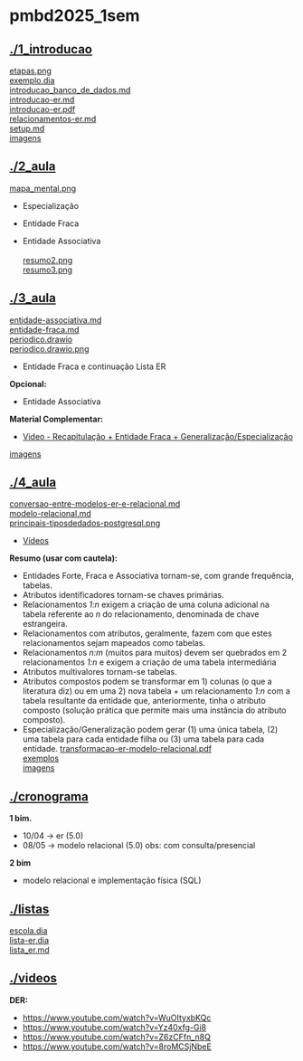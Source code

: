 # pmbd2025_1sem <br>
## [./1_introducao](https://github.com/IgorAvilaPereira/pmbd2025_1sem/tree/main/./1_introducao) <br>
[etapas.png](https://github.com/IgorAvilaPereira/pmbd2025_1sem/blob/main/./1_introducao/etapas.png) <br>
[exemplo.dia](https://github.com/IgorAvilaPereira/pmbd2025_1sem/blob/main/./1_introducao/exemplo.dia) <br>
[introducao_banco_de_dados.md](https://github.com/IgorAvilaPereira/pmbd2025_1sem/blob/main/./1_introducao/introducao_banco_de_dados.md) <br>
[introducao-er.md](https://github.com/IgorAvilaPereira/pmbd2025_1sem/blob/main/./1_introducao/introducao-er.md) <br>
[introducao-er.pdf](https://github.com/IgorAvilaPereira/pmbd2025_1sem/blob/main/./1_introducao/introducao-er.pdf) <br>
[relacionamentos-er.md](https://github.com/IgorAvilaPereira/pmbd2025_1sem/blob/main/./1_introducao/relacionamentos-er.md) <br>
[setup.md](https://github.com/IgorAvilaPereira/pmbd2025_1sem/blob/main/./1_introducao/setup.md) <br>
[imagens](https://github.com/IgorAvilaPereira/pmbd2025_1sem/blob/main/./1_introducao/imagens) <br>
## [./2_aula](https://github.com/IgorAvilaPereira/pmbd2025_1sem/tree/main/./2_aula) <br>
[mapa_mental.png](https://github.com/IgorAvilaPereira/pmbd2025_1sem/blob/main/./2_aula/mapa_mental.png) <br>

* Especialização

* Entidade Fraca

* Entidade Associativa <br><br>
[resumo2.png](https://github.com/IgorAvilaPereira/pmbd2025_1sem/blob/main/./2_aula/resumo2.png) <br>
[resumo3.png](https://github.com/IgorAvilaPereira/pmbd2025_1sem/blob/main/./2_aula/resumo3.png) <br>
## [./3_aula](https://github.com/IgorAvilaPereira/pmbd2025_1sem/tree/main/./3_aula) <br>
[entidade-associativa.md](https://github.com/IgorAvilaPereira/pmbd2025_1sem/blob/main/./3_aula/entidade-associativa.md) <br>
[entidade-fraca.md](https://github.com/IgorAvilaPereira/pmbd2025_1sem/blob/main/./3_aula/entidade-fraca.md) <br>
[periodico.drawio](https://github.com/IgorAvilaPereira/pmbd2025_1sem/blob/main/./3_aula/periodico.drawio) <br>
[periodico.drawio.png](https://github.com/IgorAvilaPereira/pmbd2025_1sem/blob/main/./3_aula/periodico.drawio.png) <br>
* Entidade Fraca e continuação Lista ER

**Opcional:**

* Entidade Associativa


**Material Complementar:**

* [Video - Recapitulação + Entidade Fraca + Generalização/Especialização](https://www.youtube.com/watch?v=WuOItyxbKQc)



[imagens](https://github.com/IgorAvilaPereira/pmbd2025_1sem/blob/main/./3_aula/imagens) <br>
## [./4_aula](https://github.com/IgorAvilaPereira/pmbd2025_1sem/tree/main/./4_aula) <br>
[conversao-entre-modelos-er-e-relacional.md](https://github.com/IgorAvilaPereira/pmbd2025_1sem/blob/main/./4_aula/conversao-entre-modelos-er-e-relacional.md) <br>
[modelo-relacional.md](https://github.com/IgorAvilaPereira/pmbd2025_1sem/blob/main/./4_aula/modelo-relacional.md) <br>
[principais-tiposdedados-postgresql.png](https://github.com/IgorAvilaPereira/pmbd2025_1sem/blob/main/./4_aula/principais-tiposdedados-postgresql.png) <br>
<!--
Modelagem Lógica (Modelo Relacional)

[Modelagem Conceitual (ER) + Modelagem Lógica (Modelo Relacional Incompleto) da Universidade](https://github.com/IgorAvilaPereira/pmbd2024_2sem/blob/main/universidade.dia)

[Implementação Física Incompleta - Universidade (script.sql)](https://github.com/IgorAvilaPereira/pmbd2024_2sem/blob/main/sql.sql)

[Lista 1](https://github.com/IgorAvilaPereira/pmbd2024_2sem/wiki/Listas#lista-er)

**Conversão - ER para Modelo Relacional**

* [Slides](https://github.com/IgorAvilaPereira/pmbd2024_2sem/raw/main/transformacao-er-modelo-relacional.pdf)

* [Principais Tipos de Dados - PostgreSQL](https://github.com/IgorAvilaPereira/pmbd2024_2sem/blob/main/principais-tiposdedados-postgresql.png)

-->

* [Vídeos](https://youtube.com/playlist?list=PLvT8P1q6jMWdCXVwsdO3UAPAn743vHccK)

<!--[Dicionário de Dados](https://github.com/IgorAvilaPereira/pmbd2023_1sem/blob/main/10dicionario-de-dados.md)-->

<!--
**Leitura Complementar:**

* [Introdução a Modelagem Lógica - Modelo Relacional](modelo-relacional.md)

* [Conversão - DER para Modelo Relacional (_em texto_)](https://github.com/IgorAvilaPereira/pmbd2024_2sem/blob/main/8conversao-entre-modelos-er-e-relacional.md)

-->

<!--
[Conversão - DER para Modelo Relacional (Herança)](https://github.com/IgorAvilaPereira/pmbd2023_1sem/blob/main/9conversao-entre-modelos-er-e-relacional-heranca.md)
-->

**Resumo (usar com cautela):**

* Entidades Forte, Fraca e Associativa tornam-se, com grande frequência, tabelas.
* Atributos identificadores tornam-se chaves primárias.
* Relacionamentos _1:n_ exigem a criação de uma coluna adicional na tabela referente ao _n_ do relacionamento, denominada de chave estrangeira.
* Relacionamentos com atributos, geralmente, fazem com que estes relacionamentos sejam mapeados como tabelas.
* Relacionamentos _n:m_ (muitos para muitos) devem ser quebrados em 2 relacionamentos _1:n_ e exigem a criação de uma tabela intermediária 
* Atributos multivalores tornam-se tabelas.
* Atributos compostos podem se transformar em 1) colunas (o que a literatura diz) ou em uma 2) nova tabela + um relacionamento _1:n_ com a tabela resultante da entidade que, anteriormente, tinha o atributo composto (solução prática que permite mais uma instância do atributo composto).
* Especialização/Generalização podem gerar (1) uma única tabela, (2) uma tabela para cada entidade filha ou (3) uma tabela para cada entidade.
[transformacao-er-modelo-relacional.pdf](https://github.com/IgorAvilaPereira/pmbd2025_1sem/blob/main/./4_aula/transformacao-er-modelo-relacional.pdf) <br>
[exemplos](https://github.com/IgorAvilaPereira/pmbd2025_1sem/blob/main/./4_aula/exemplos) <br>
[imagens](https://github.com/IgorAvilaPereira/pmbd2025_1sem/blob/main/./4_aula/imagens) <br>
## [./cronograma](https://github.com/IgorAvilaPereira/pmbd2025_1sem/tree/main/./cronograma) <br>

**1 bim.**
* 10/04 -> er (5.0)
* 08/05 -> modelo relacional (5.0)
 obs: com consulta/presencial

**2 bim**
* modelo relacional e implementação física (SQL)


## [./listas](https://github.com/IgorAvilaPereira/pmbd2025_1sem/tree/main/./listas) <br>
[escola.dia](https://github.com/IgorAvilaPereira/pmbd2025_1sem/blob/main/./listas/escola.dia) <br>
[lista-er.dia](https://github.com/IgorAvilaPereira/pmbd2025_1sem/blob/main/./listas/lista-er.dia) <br>
[lista_er.md](https://github.com/IgorAvilaPereira/pmbd2025_1sem/blob/main/./listas/lista_er.md) <br>
## [./videos](https://github.com/IgorAvilaPereira/pmbd2025_1sem/tree/main/./videos) <br>
**DER:**

* https://www.youtube.com/watch?v=WuOItyxbKQc
* https://www.youtube.com/watch?v=Yz40xfg-Gi8
* https://www.youtube.com/watch?v=Z6zCFfn_n8Q
* https://www.youtube.com/watch?v=8roMCSjNbeE
